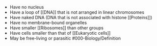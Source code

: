 - Have no nucleus
- Have a loop of [[DNA]] that is not arranged in linear chromosomes
- Have naked DNA (DNA that is not associated with histone [[Proteins]])
- Have no membrane-bound organelles
- Have smaller [[Ribosomes]] than other groups
- Have cells smaller than that of [[Eukaryotic cells]]
- May be free-living or parasitic
#000-Biology/Definition 